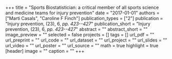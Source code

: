 +++
title = "Sports Biostatistician: a critical member of all sports science and medicine teams for injury prevention"
date = "2017-01-01"
authors = ["Marti Casals", "Caroline F Finch"]
publication_types = ["2"]
publication = "Injury prevention, (23), 6, _pp. 423--427_"
publication_short = "Injury prevention, (23), 6, _pp. 423--427_"
abstract = ""
abstract_short = ""
image_preview = ""
selected = false
projects = []
tags = []
url_pdf = ""
url_preprint = ""
url_code = ""
url_dataset = ""
url_project = ""
url_slides = ""
url_video = ""
url_poster = ""
url_source = ""
math = true
highlight = true
[header]
image = ""
caption = ""
+++

